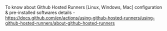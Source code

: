 To know about Github Hosted Runners [Linux, Windows, Mac] configuration & pre-installed softwares details - https://docs.github.com/en/actions/using-github-hosted-runners/using-github-hosted-runners/about-github-hosted-runners